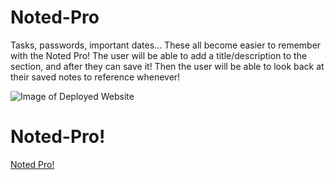# Noted-Pro

Tasks, passwords, important dates... These all become easier to remember with the Noted Pro! The user will be able to add a title/description to the section, and after they can save it! Then the user will be able to look back at their saved notes to reference whenever!

![Image of Deployed Website]()

# Noted-Pro!
[Noted Pro!]()